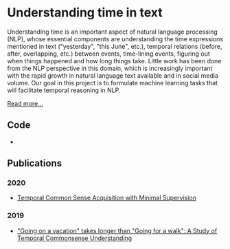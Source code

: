 # Understanding time in text

Understanding time is an important aspect of natural language processing (NLP), whose essential components are understanding the time expressions mentioned in text ("yesterday", "this June", etc.), temporal relations (before, after, overlapping, etc.) between events, time-lining events, figuring out when things happened and how long things take. Little work has been done from the NLP perspective in this domain, which is increasingly important with the rapid growth in natural language text available and in social media volume. Our goal in this project is to formulate machine learning tasks that will facilitate temporal reasoning in NLP.

[Read more...](http://cogcomp.org/page/project_view/51)

## Code 

* 

## Publications

### 2020
* [Temporal Common Sense Acquisition with Minimal Supervision](http://cogcomp.org/page/publication_view/904)
### 2019
* ["Going on a vacation" takes longer than "Going for a walk": A Study of Temporal Commonsense Understanding](http://cogcomp.org/page/publication_view/882)
